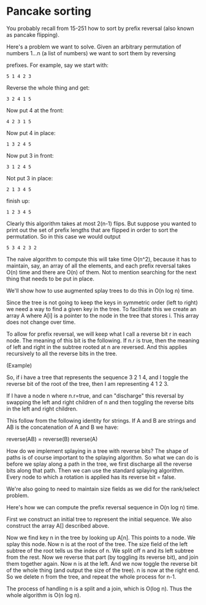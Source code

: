 Pancake sorting
===============

You probably recall from 15-251 how to sort by prefix reversal
(also known as pancake flipping).

Here's a problem we want to solve.  Given an arbitrary permutation
of numbers 1...n (a list of numbers) we want to sort them by reversing

prefixes.  For example, say we start with:

    5 1 4 2 3

Reverse the whole thing and get:

    3 2 4 1 5

Now put 4 at the front:

    4 2 3 1 5

Now put 4 in place:

    1 3 2 4 5

Now put 3 in front:

    3 1 2 4 5

Not put 3 in place:

    2 1 3 4 5

finish up:

    1 2 3 4 5

Clearly this algorithm takes at most 2(n-1) flips.  But suppose
you wanted to print out the set of prefix lengths that are flipped
in order to sort the permutation.  So in this case we would output

    5 3 4 2 3 2

The naive algorithm to compute this will take time O(n^2), because it
has to maintain, say, an array of all the elements, and each prefix
reversal takes O(n) time and there are O(n) of them.  Not to mention
searching for the next thing that needs to be put in place.

We'll show how to use augmented splay trees to do this in O(n log n)
time.

Since the tree is not going to keep the keys in symmetric order (left
to right) we need a way to find a given key in the tree.  To
facilitate this we create an array A where A[i] is a pointer to 
the node in the tree that stores i.  This array does not change over
time.

To allow for prefix reversal, we will keep what I call a reverse
bit r in each node.  The meaning of this bit is the following.
If n.r is true, then the meaning of left and right in the subtree
rooted at n are reversed.  And this applies recursively to all the
reverse bits in the tree.

(Example)

So, if i have a tree that represents the sequence 3 2 1 4, and 
I toggle the reverse bit of the root of the tree, then I am
representing 4 1 2 3.

If I have a node n where n.r=true, and can "discharge" this
reversal by swapping the left and right children of n and
then toggling the reverse bits in the left and right children.

This follow from the following identity for strings.  If A and
B are strings and AB is the concatenation of A and B we have:

  reverse(AB) = reverse(B) reverse(A)

How do we implement splaying in a tree with reverse bits?
The shape of paths is of course important to the splaying
algorithm.  So what we can do is before we splay along 
a path in the tree, we first discharge all the reverse bits
along that path.  Then we can use the standard splaying
algorithm.  Every node to which a rotation is applied has
its reverse bit = false.

We're also going to need to maintain size fields as we did for
the rank/select problem.

Here's how we can compute the prefix reversal sequence in
O(n log n) time.

First we construct an initial tree to represent the initial
sequence.  We also construct the array A[] described above.

Now we find key n in the tree by looking up A[n].  This points to a
node.  We splay this node.  Now n is at the root of the tree.  The
size field of the left subtree of the root tells us the index of n.
We split off n and its left subtree from the rest.  Now we reverse
that part (by toggling its reverse bit), and join them together again.
Now n is at the left.  And we now toggle the reverse bit of the whole
thing (and output the size of the tree).  n is now at the right end.
So we delete n from the tree, and repeat the whole process for n-1.

The process of handling n is a split and a join, which is O(log n).
Thus the whole algorithm is O(n log n).